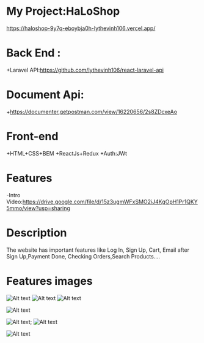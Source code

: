 # My Project:HaLoShop

https://haloshop-9y7q-eboybja0h-lythevinh106.vercel.app/

# Back End :

+Laravel API:https://github.com/lythevinh106/react-laravel-api

# Document Api:

+https://documenter.getpostman.com/view/16220656/2s8ZDcxeAo

# Front-end

+HTML+CSS+BEM
+ReactJs+Redux
+Auth:JWt

# Features

-Intro Video:https://drive.google.com/file/d/15z3ugmWFxSMO2iJ4KgOpH1Pr1QKY5mmo/view?usp=sharing

# Description

The website has important features like Log In, Sign Up, Cart, Email after Sign Up,Payment Done, Checking Orders,Search Products....

# Features images

![Alt text](https://data.terabox.com/thumbnail/16131c860b732fa8164758f4de9752fc?fid=4399886613007-250528-1080836307562201&rt=pr&sign=FDTAER-DCb740ccc5511e5e8fedcff06b081203-OnNw7QFbxMzxtzcoF%2fAJ55PWtGo%3d&expires=8h&chkbd=0&chkv=0&dp-logid=8916664900919745592&dp-callid=0&time=1675652400&size=c1920_u1080&quality=90&vuk=4399886613007&ft=image&autopolicy=1)
![Alt text](https://data.terabox.com/thumbnail/12b8264723d109b32df48b15bf35b58a?fid=4399886613007-250528-1105447729681173&rt=pr&sign=FDTAER-DCb740ccc5511e5e8fedcff06b081203-4trahHbM3OYDFH2FzgijwhBAVjo%3d&expires=8h&chkbd=0&chkv=0&dp-logid=8916587907014882177&dp-callid=0&time=1675652400&size=c1536_u864&quality=90&vuk=4399886613007&ft=image&autopolicy=1)
![Alt text](https://data.terabox.com/thumbnail/88a8f3661d6d72859e5ea9b9b27da03d?fid=4399886613007-250528-202007230520579&rt=pr&sign=FDTAER-DCb740ccc5511e5e8fedcff06b081203-CWr1pT4nct2zpsdoEVVpq%2fb87qI%3d&expires=8h&chkbd=0&chkv=0&dp-logid=8916587907014882177&dp-callid=0&time=1675652400&size=c1536_u864&quality=90&vuk=4399886613007&ft=image&autopolicy=1)

![Alt text](https://data.terabox.com/thumbnail/5c4d0efa38cf32d6f1f9c8053d3094dc?fid=4399886613007-250528-1048581490617354&rt=pr&sign=FDTAER-DCb740ccc5511e5e8fedcff06b081203-xae927N%2fXwk3Hqc5WdsWal1DmvU%3d&expires=8h&chkbd=0&chkv=0&dp-logid=8916587907014882177&dp-callid=0&time=1675652400&size=c1536_u864&quality=90&vuk=4399886613007&ft=image&autopolicy=1)

![Alt text](https://data.terabox.com/thumbnail/77eb31cd26a3549c9b57eea244b7d654?fid=4399886613007-250528-730671850821295&rt=pr&sign=FDTAER-DCb740ccc5511e5e8fedcff06b081203-N%2bZobzyJPZpgzCuxc0f6VJJUubE%3d&expires=8h&chkbd=0&chkv=0&dp-logid=8916587907014882177&dp-callid=0&time=1675652400&size=c1536_u864&quality=90&vuk=4399886613007&ft=image&autopolicy=1);
![Alt text](https://data.terabox.com/thumbnail/e9e33073f81f169d9b14778386d47b88?fid=4399886613007-250528-969555174595487&rt=pr&sign=FDTAER-DCb740ccc5511e5e8fedcff06b081203-uV48GhDWB5SafwhW4u3ofsoiwZc%3d&expires=8h&chkbd=0&chkv=0&dp-logid=8916587907014882177&dp-callid=0&time=1675652400&size=c1536_u864&quality=90&vuk=4399886613007&ft=image&autopolicy=1)

![Alt text](https://data.terabox.com/thumbnail/2254491b87aab51d0da7af3643de6b81?fid=4399886613007-250528-408543845239214&rt=pr&sign=FDTAER-DCb740ccc5511e5e8fedcff06b081203-lmSJd34nzjORLdO1kzjrExjXYC0%3d&expires=8h&chkbd=0&chkv=0&dp-logid=8916664900919745592&dp-callid=0&time=1675652400&size=c1920_u1080&quality=90&vuk=4399886613007&ft=image&autopolicy=1)
